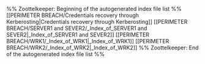 %% Zoottelkeeper: Beginning of the autogenerated index file list  %%
 [[PERIMETER BREACH/Credentials recovery through Kerberosting|Credentials recovery through Kerberosting]]
 [[PERIMETER BREACH/SERVER1 and SEVER2/_Index_of_SERVER1 and SEVER2|_Index_of_SERVER1 and SEVER2]]
 [[PERIMETER BREACH/WRK1/_Index_of_WRK1|_Index_of_WRK1]]
 [[PERIMETER BREACH/WRK2/_Index_of_WRK2|_Index_of_WRK2]]
%% Zoottelkeeper: End of the autogenerated index file list  %%
